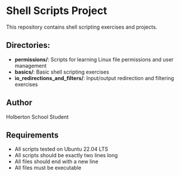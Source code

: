 # Shell Scripts Project

This repository contains shell scripting exercises and projects.

## Directories:
- **permissions/**: Scripts for learning Linux file permissions and user management
- **basics/**: Basic shell scripting exercises
- **io_redirections_and_filters/**: Input/output redirection and filtering exercises

## Author
Holberton School Student

## Requirements
- All scripts tested on Ubuntu 22.04 LTS
- All scripts should be exactly two lines long
- All files should end with a new line
- All files must be executable
